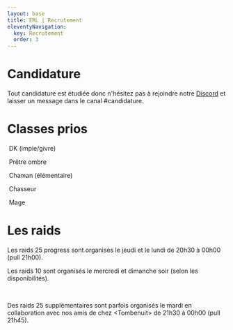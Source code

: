 ```yaml
---
layout: base
title: ERL | Recrutement
eleventyNavigation:
  key: Recrutement
  order: 3
---
```


<div class="container flex flex-col  px-6 py-8 mx-auto font-serif font-light animate__animated animate__faster animate__fadeInUp">
    <h1 class="font-mono font-semibold text-2xl text-white uppercase mb-4">Candidature</h1>
    <p class="font-light text-slate-200 text-lg rounded-xl">
    Tout candidature est étudiée donc n'hésitez pas à rejoindre notre <a href="https://discord.gg/3bTbCT3tw7" target="_blank" class="font-normal underline text-red-600">Discord</a> et laisser un message dans le canal <span class="font-medium">#candidature</span>.
    <p>
</div>

<div class="container flex flex-col md:flex-row gap-12 px-6 py-8 mx-auto font-serif font-light animate__animated animate__faster animate__fadeInUp">
  <div class="md:basis-1/3 lg:basis-1/3">
    <h1 class="font-mono font-semibold text-2xl text-white uppercase mb-4">Classes prios</h1>
    <p class="mt-4 font-light text-slate-200 text-lg">
      <img class="h-8 w-8 float-left mr-4 border border-slate-600 rounded drop-shadow-lg lazyload" data-src="https://wow.zamimg.com/images/wow/icons/large/classicon_deathknight.jpg">
      DK (impie/givre)
    </p>
    <p class="mt-4 font-light text-slate-200 text-lg">
      <img class="h-8 w-8 float-left mr-4 border border-slate-600 rounded drop-shadow-lg lazyload" data-src="https://wow.zamimg.com/images/wow/icons/large/classicon_priest.jpg">
      Prêtre ombre
    </p>
    <p class="mt-4 font-light text-slate-200 text-lg">
      <img class="h-8 w-8 float-left mr-4 border border-slate-600 rounded drop-shadow-lg lazyload" data-src="https://wow.zamimg.com/images/wow/icons/large/classicon_shaman.jpg">
      Chaman (élémentaire)
    </p>
    <p class="mt-4 font-light text-slate-200 text-lg">
      <img class="h-8 w-8 float-left mr-4 border border-slate-600 rounded drop-shadow-lg lazyload" data-src="https://wow.zamimg.com/images/wow/icons/large/classicon_hunter.jpg">
      Chasseur
    </p>
    <p class="mt-4 font-light text-slate-200 text-lg">
      <img class="h-8 w-8 float-left mr-4 border border-slate-600 rounded drop-shadow-lg lazyload" data-src="https://wow.zamimg.com/images/wow/icons/large/classicon_mage.jpg">
      Mage
    </p>
  </div>
  <div class="md:basis-1/2 lg:flex-auto">
    <h1 class="font-mono font-semibold text-2xl text-white uppercase mb-4">Les raids</h1>
    <p class="mt-2 font-light text-slate-200 text-lg">
      Les <span class="font-medium">raids 25 progress</span> sont organisés le <span class="font-medium">jeudi</span> et le <span class="font-medium">lundi</span> de <span class="font-medium">20h30 à 00h00</span> (pull 21h00).
    </p>
    <p class="mt-2 font-light text-slate-200 text-lg">
      Les <span class="font-medium">raids 10</span> sont organisés le <span class="font-medium">mercredi</span> et <span class="font-medium">dimanche</span> soir (selon les disponibilités).
    </p>
    <br>
    <p class="mt-2 font-light text-slate-200 text-lg">
      Des <span class="font-medium">raids 25 supplémentaires</span> sont parfois organisés le mardi en collaboration avec  nos amis de chez <span class="font-medium">&#60;Tombenuit&#62;</span> de <span class="font-medium">21h30 à 00h00</span> (pull 21h45).
    </p>
  </div>
</div>
